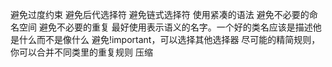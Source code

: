 避免过度约束
避免后代选择符
避免链式选择符
使用紧凑的语法
避免不必要的命名空间
避免不必要的重复
最好使用表示语义的名字。一个好的类名应该是描述他是什么而不是像什么
避免!important，可以选择其他选择器
尽可能的精简规则，你可以合并不同类里的重复规则
压缩
